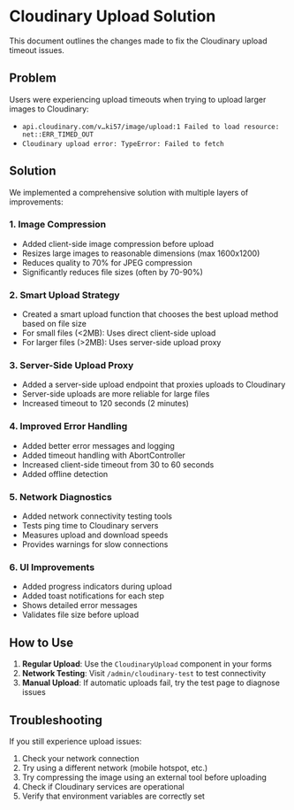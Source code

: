 # Cloudinary Upload Solution

This document outlines the changes made to fix the Cloudinary upload timeout issues.

## Problem

Users were experiencing upload timeouts when trying to upload larger images to Cloudinary:
- `api.cloudinary.com/v…ki57/image/upload:1 Failed to load resource: net::ERR_TIMED_OUT`
- `Cloudinary upload error: TypeError: Failed to fetch`

## Solution

We implemented a comprehensive solution with multiple layers of improvements:

### 1. Image Compression

- Added client-side image compression before upload
- Resizes large images to reasonable dimensions (max 1600x1200)
- Reduces quality to 70% for JPEG compression
- Significantly reduces file sizes (often by 70-90%)

### 2. Smart Upload Strategy

- Created a smart upload function that chooses the best upload method based on file size
- For small files (<2MB): Uses direct client-side upload
- For larger files (>2MB): Uses server-side upload proxy

### 3. Server-Side Upload Proxy

- Added a server-side upload endpoint that proxies uploads to Cloudinary
- Server-side uploads are more reliable for large files
- Increased timeout to 120 seconds (2 minutes)

### 4. Improved Error Handling

- Added better error messages and logging
- Added timeout handling with AbortController
- Increased client-side timeout from 30 to 60 seconds
- Added offline detection

### 5. Network Diagnostics

- Added network connectivity testing tools
- Tests ping time to Cloudinary servers
- Measures upload and download speeds
- Provides warnings for slow connections

### 6. UI Improvements

- Added progress indicators during upload
- Added toast notifications for each step
- Shows detailed error messages
- Validates file size before upload

## How to Use

1. **Regular Upload**: Use the `CloudinaryUpload` component in your forms
2. **Network Testing**: Visit `/admin/cloudinary-test` to test connectivity
3. **Manual Upload**: If automatic uploads fail, try the test page to diagnose issues

## Troubleshooting

If you still experience upload issues:

1. Check your network connection
2. Try using a different network (mobile hotspot, etc.)
3. Try compressing the image using an external tool before uploading
4. Check if Cloudinary services are operational
5. Verify that environment variables are correctly set 